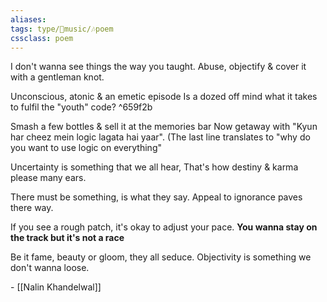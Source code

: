 ```yaml
---
aliases:
tags: type/🎵music/🎶poem 
cssclass: poem
---
```


I don't wanna see things the way you taught.
Abuse, objectify & cover it with a gentleman knot.

Unconscious, atonic & an emetic episode
Is a dozed off mind what it takes to fulfil the "youth" code? ^659f2b

Smash a few bottles & sell it at the memories bar
Now getaway with "Kyun har cheez mein logic lagata hai yaar".
(The last line translates to "why do you want to use logic on everything"

 Uncertainty is something that we all hear, 
That's how destiny & karma please many ears.

There must be something, is what they say.
Appeal to ignorance paves there way.

If you see a rough patch, it's okay to adjust your pace. 
**You wanna stay on the track but it's not a race**

Be it fame, beauty or gloom, they all seduce.
Objectivity is something we don't wanna loose.

\- [[Nalin Khandelwal]]


